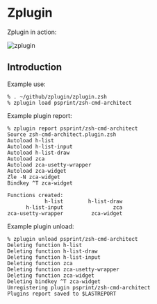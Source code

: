 # Zplugin

Zplugin in action:

![zplugin](http://imageshack.com/a/img903/3610/lO3yDy.gif)

## Introduction

Example use:

```
% . ~/github/zplugin/zplugin.zsh
% zplugin load psprint/zsh-cmd-architect
```

Example plugin report:

```
% zplugin report psprint/zsh-cmd-architect
Source zsh-cmd-architect.plugin.zsh
Autoload h-list
Autoload h-list-input
Autoload h-list-draw
Autoload zca
Autoload zca-usetty-wrapper
Autoload zca-widget
Zle -N zca-widget
Bindkey ^T zca-widget

Functions created:
            h-list        h-list-draw
      h-list-input                zca
zca-usetty-wrapper         zca-widget
```

Example plugin unload:

```
% zplugin unload psprint/zsh-cmd-architect
Deleting function h-list
Deleting function h-list-draw
Deleting function h-list-input
Deleting function zca
Deleting function zca-usetty-wrapper
Deleting function zca-widget
Deleting bindkey ^T zca-widget
Unregistering plugin psprint/zsh-cmd-architect
Plugins report saved to $LASTREPORT
```

